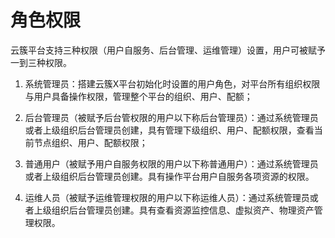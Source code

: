 # 角色权限

云簇平台支持三种权限（用户自服务、后台管理、运维管理）设置，用户可被赋予一到三种权限。

1. 系统管理员：搭建云簇X平台初始化时设置的用户角色，对平台所有组织权限与用户具备操作权限，管理整个平台的组织、用户、配额；

2. 后台管理员（被赋予后台管权限的用户以下称后台管理员）：通过系统管理员或者上级组织后台管理员创建，具有管理下级组织、用户、配额权限，查看当前节点组织、用户、配额权限；

3. 普通用户（被赋予用户自服务权限的用户以下称普通用户）：通过系统管理员或者上级组织后台管理员创建。具有操作平台用户自服务各项资源的权限。

4. 运维人员（被赋予运维管理权限的用户以下称运维人员）：通过系统管理员或者上级组织后台管理员创建。具有查看资源监控信息、虚拟资产、物理资产管理权限。